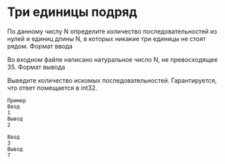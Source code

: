 # Три единицы подряд

По данному числу N определите количество последовательностей из нулей и единиц длины N, в которых никакие три единицы не стоят рядом.
Формат ввода

Во входном файле написано натуральное число N, не превосходящее 35.
Формат вывода

Выведите количество искомых последовательностей. Гарантируется, что ответ помещается в int32.

    Пример
    Ввод
    1
    Вывод
    2

    Ввод
    3
    Вывод
    7
